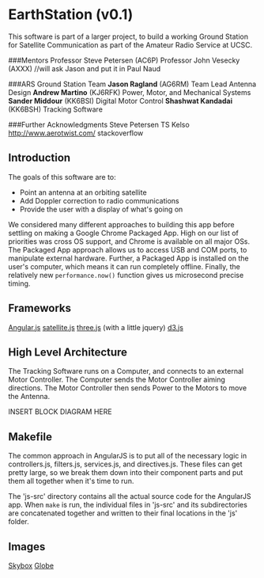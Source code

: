 EarthStation (v0.1)
===================
This software is part of a larger project, to build a working
Ground Station for Satellite Communication as part of the Amateur Radio Service at UCSC.

###Mentors
Professor Steve Petersen (AC6P)
Professor John Vesecky (AXXX) //will ask Jason and put it in
Paul Naud

###ARS Ground Station Team
**Jason Ragland** (AG6RM)
  Team Lead
  Antenna Design
**Andrew Martino** (KJ6RFK)
  Power, Motor, and Mechanical Systems
**Sander Middour** (KK6BSI)
  Digital Motor Control
**Shashwat Kandadai** (KK6BSH)
  Tracking Software

###Further Acknowledgments
Steve Petersen
TS Kelso
http://www.aerotwist.com/
stackoverflow


Introduction
------------
The goals of this software are to:
- Point an antenna at an orbiting satellite
- Add Doppler correction to radio communications
- Provide the user with a display of what's going on

We considered many different approaches to building this app before settling on making a Google Chrome Packaged App. High on our list of priorities was cross OS support, and Chrome is available on all major OSs. The Packaged App approach allows us to access USB and COM ports, to manipulate external hardware. Further, a Packaged App is installed on the user's computer, which means it can run completely offline. Finally, the relatively new `performance.now()` function gives us microsecond precise timing.

Frameworks
-----------
[Angular.js](http://angularjs.org/)
[satellite.js](https://github.com/shashwatak/satellite-js)
[three.js](http://threejs.org/) (with a little jquery)
[d3.js](http://d3js.org/)

High Level Architecture
-----------------
The Tracking Software runs on a Computer, and connects to an external Motor Controller. The Computer sends the Motor Controller aiming directions. The Motor Controller then sends Power to the Motors to move the Antenna.

INSERT BLOCK DIAGRAM HERE


Makefile
--------
The common approach in AngularJS is to put all of the necessary logic in controllers.js, filters.js, services.js, and directives.js. These files can get pretty large, so we break them down into their component parts and put them all together when it's time to run.

The 'js-src' directory contains all the actual source code for the AngularJS app. When `make` is run, the individual files in 'js-src' and its subdirectories are concatenated together and written to their final locations in the 'js' folder.

Images
------
[Skybox](http://phl.upr.edu/library/notes/syntheticstars)
[Globe](http://eoimages.gsfc.nasa.gov/images/imagerecords/74000/74443/world.topo.200409.3x5400x2700.png)
